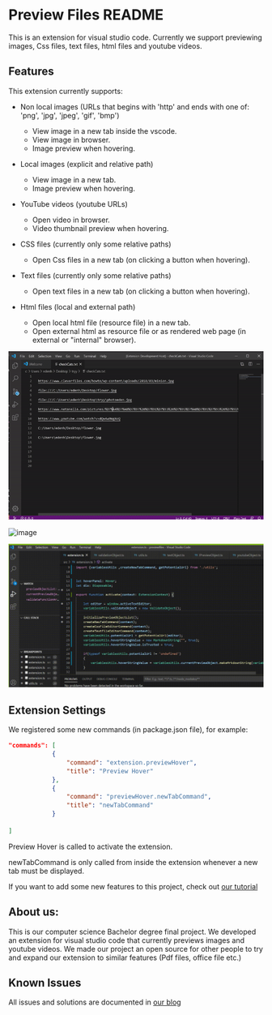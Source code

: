 # Preview Files README

This is an extension for visual studio code.
Currently we support previewing images, Css files, text files, html files and youtube videos.

## Features

This extension currently supports:

+ Non local images (URLs that begins with 'http' and ends with one of: 'png', 'jpg', 'jpeg', 'gif', 'bmp')
  
  * View image in a new tab inside the vscode.
  * View image in browser.
  * Image preview when hovering.
  
+ Local images (explicit and relative path)

  * View image in a new tab.
  * Image preview when hovering.
  
+ YouTube videos (youtube URLs)

  * Open video in browser.
  * Video thumbnail preview when hovering.
  
+ CSS files (currently only some relative paths)

  * Open Css files in a new tab (on clicking a button when hovering).
  
+ Text files (currently only some relative paths)

  * Open text files in a new tab (on clicking a button when hovering).

+ Html files (local and external path)

  * Open local html file (resource file) in a new tab.
  * Open external html as resource file or as rendered web page (in external or "internal" browser).  
  
![image](images/youtube-video-gif.gif)

![image](images/images-working-gif.gif)

![image](images/textgif.gif)


## Extension Settings

We registered some new commands (in package.json file), for example:

```json
"commands": [
			{
				"command": "extension.previewHover",
				"title": "Preview Hover"
			},
			{
				"command": "previewHover.newTabCommand",
				"title": "newTabCommand"
			}
		
]
```
Preview Hover is called to activate the extension.

newTabCommand is only called from inside the extension whenever a new tab must be displayed.

If you want to add some new features to this project, check out [our tutorial](https://vscodeextensiondev.blogspot.com/2020/07/turorial.html)
 
## About us:

This is our computer science Bachelor degree final project.
We developed an extension for visual studio code that currently previews images and youtube videos.
We made our project an open source for other people to try and expand our extension to similar features (Pdf files, office file etc.)


## Known Issues

All issues and solutions are documented in [our blog](https://vscodeextensiondev.blogspot.com/)
